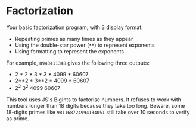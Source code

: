# Factorization

Your basic factorization program, with 3 display format:

- Repeating primes as many times as they appear
- Using the double-star power (`**`) to represent exponents
- Using formatting to represent the exponents

For example, `8943411348` gives the following three outputs:

- 2 * 2 * 3 * 3 * 4099 * 60607
- 2\**2 * 3**2 * 4099 * 60607
- 2<sup>2</sup> 3<sup>2</sup> 4099 60607 

This tool uses JS's BigInts to factorise numbers. It refuses to work with numbers longer than 18 digits because they take too long. Beware, some 18-digits primes like `981168724994134051` still take over 10 seconds to verify as prime.
